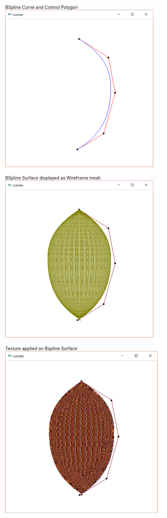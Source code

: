 BSpline Curve and Control Polygon
![ScreenShot](/BSpline/curve.png)

BSpline Surface displayed as Wireframe mesh
![ScreenShot](/BSpline/wireframe.png)

Texture applied on Bspline Surface
![ScreenShot](/BSpline/With-Texture.png)
